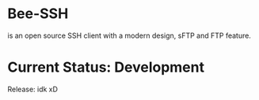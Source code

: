 # Bee-SSH
is an open source SSH client with a modern design, sFTP and FTP feature.

# Current Status: Development

Release: idk xD
